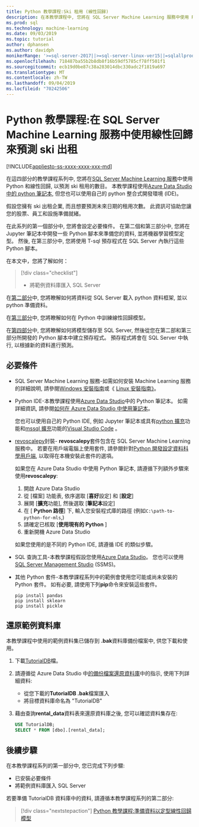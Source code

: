 ```yaml
---
title: Python 教學課程:Ski 租用 (線性回歸)
description: 在本教學課程中, 您將在 SQL Server Machine Learning 服務中使用 Python 和線性回歸, 以預測 ski 租用的數目。
ms.prod: sql
ms.technology: machine-learning
ms.date: 09/03/2019
ms.topic: tutorial
author: dphansen
ms.author: davidph
monikerRange: '>=sql-server-2017||>=sql-server-linux-ver15||=sqlallproducts-allversions'
ms.openlocfilehash: 718487ba55b2b8db8f16b59df5785cf78ff501f1
ms.sourcegitcommit: ecb19d0be87c38a283014dbc330adc2f1819a697
ms.translationtype: MT
ms.contentlocale: zh-TW
ms.lasthandoff: 09/04/2019
ms.locfileid: "70242506"
---
```

# <a name="python-tutorial-predict-ski-rental-with-linear-regression-in-sql-server-machine-learning-services"></a>Python 教學課程:在 SQL Server Machine Learning 服務中使用線性回歸來預測 ski 出租
[!INCLUDE[appliesto-ss-xxxx-xxxx-xxx-md](../../includes/appliesto-ss-xxxx-xxxx-xxx-md.md)]

在這四部分的教學課程系列中, 您將在[SQL Server Machine Learning 服務](../what-is-sql-server-machine-learning.md)中使用 Python 和線性回歸, 以預測 ski 租用的數目。 本教學課程使用[Azure Data Studio 中的 python 筆記本](../../azure-data-studio/sql-notebooks.md), 但您也可以使用自己的 python 整合式開發環境 (IDE)。

假設您擁有 ski 出租企業, 而且想要預測未來日期的租用次數。 此資訊可協助您讓您的股票、員工和設施準備就緒。

在此系列的第一個部分中, 您將會設定必要條件。 在第二個和第三部分中, 您將在 Jupyter 筆記本中開發一些 Python 腳本來準備您的資料, 並將機器學習模型定型。 然後, 在第三部分中, 您將使用 T-sql 預存程式在 SQL Server 內執行這些 Python 腳本。

在本文中，您將了解如何：

> [!div class="checklist"]
> * 將範例資料庫匯入 SQL Server 

在[第二部分](python-ski-rental-linear-regression-prepare-data.md)中, 您將瞭解如何將資料從 SQL Server 載入 python 資料框架, 並以 python 準備資料。

在[第三部分](python-ski-rental-linear-regression-train-model.md)中, 您將瞭解如何在 Python 中訓練線性回歸模型。

在[第四部分](python-ski-rental-linear-regression-deploy-model.md)中, 您將瞭解如何將模型儲存至 SQL Server, 然後從您在第二部和第三部分所開發的 Python 腳本中建立預存程式。 預存程式將會在 SQL Server 中執行, 以根據新的資料進行預測。

## <a name="prerequisites"></a>必要條件

* SQL Server Machine Learning 服務-如需如何安裝 Machine Learning 服務的詳細說明, 請參閱[Windows 安裝指南](../install/sql-machine-learning-services-windows-install.md)或《 [Linux 安裝指南》](../../linux/sql-server-linux-setup-machine-learning.md?toc=%2Fsql%2Fadvanced-analytics%2Ftoc.json)。

* Python IDE-本教學課程使用[Azure Data Studio](../../azure-data-studio/what-is.md)中的 Python 筆記本。 如需詳細資訊, 請參閱[如何在 Azure Data Studio 中使用筆記本](../../azure-data-studio/sql-notebooks.md)。 

    您也可以使用自己的 Python IDE, 例如 Jupyter 筆記本或具有[python 擴充](https://marketplace.visualstudio.com/items?itemName=ms-python.python)功能和[mssql 擴充](https://marketplace.visualstudio.com/items?itemName=ms-mssql.mssql)功能的[Visual Studio Code](https://code.visualstudio.com/docs) 。 

* [revoscalepy](../python/ref-py-revoscalepy.md)封裝- **revoscalepy**套件包含在 SQL Server Machine Learning 服務中。 若要在用戶端電腦上使用套件, 請參閱針對[Python 開發設定資料科學用戶端](../python/setup-python-client-tools-sql.md), 以取得在本機安裝此套件的選項。

    如果您在 Azure Data Studio 中使用 Python 筆記本, 請遵循下列額外步驟來使用**revoscalepy**:

    1. 開啟 Azure Data Studio
    1. 從 [檔案] 功能表, 依序選取 [**喜好**設定] 和 [**設定**]
    1. 展開 [**擴充**功能], 然後選取 [**筆記本**設定]
    1. 在 [ **Python 路徑**] 下, 輸入您安裝程式庫的路徑 (例如`C:\path-to-python-for-mls`,)
    1. 請確定已核取 [**使用現有的 Python** ]
    1. 重新開機 Azure Data Studio

    如果您使用的是不同的 Python IDE, 請遵循 IDE 的類似步驟。

* SQL 查詢工具-本教學課程假設您使用[Azure Data Studio](../../azure-data-studio/what-is.md)。 您也可以使用[SQL Server Management Studio](../../ssms/sql-server-management-studio-ssms.md) (SSMS)。

* 其他 Python 套件-本教學課程系列中的範例會使用您可能或尚未安裝的 Python 套件。 如有必要, 請使用下列**pip**命令來安裝這些套件。

    ```console
    pip install pandas
    pip install sklearn
    pip install pickle
    ```

## <a name="restore-the-sample-database"></a>還原範例資料庫

本教學課程中使用的範例資料集已儲存到 **.bak**資料庫備份檔案中, 供您下載和使用。

1. 下載[TutorialDB](https://sqlchoice.blob.core.windows.net/sqlchoice/static/TutorialDB.bak)檔。

1. 請遵循從 Azure Data Studio 中[的備份檔案還原資料庫](../../azure-data-studio/tutorial-backup-restore-sql-server.md#restore-a-database-from-a-backup-file)中的指示, 使用下列詳細資料:

   * 從您下載的**TutorialDB .bak**檔案匯入
   * 將目標資料庫命名為 "TutorialDB"

1. 藉由查詢**rental_data**資料表來還原資料庫之後, 您可以確認資料集存在:

    ```sql
    USE TutorialDB;
    SELECT * FROM [dbo].[rental_data];
    ```

## <a name="next-steps"></a>後續步驟

在本教學課程系列的第一部分中, 您已完成下列步驟:

* 已安裝必要條件
* 將範例資料庫匯入 SQL Server

若要準備 TutorialDB 資料庫中的資料, 請遵循本教學課程系列的第二部分:

> [!div class="nextstepaction"]
> [Python 教學課程:準備資料以定型線性回歸模型](python-ski-rental-linear-regression-prepare-data.md)